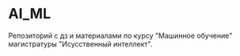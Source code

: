 # AI_ML
Репозиторий с дз и материалами по курсу "Машинное обучение" магистратуры "Исусственный интеллект".
